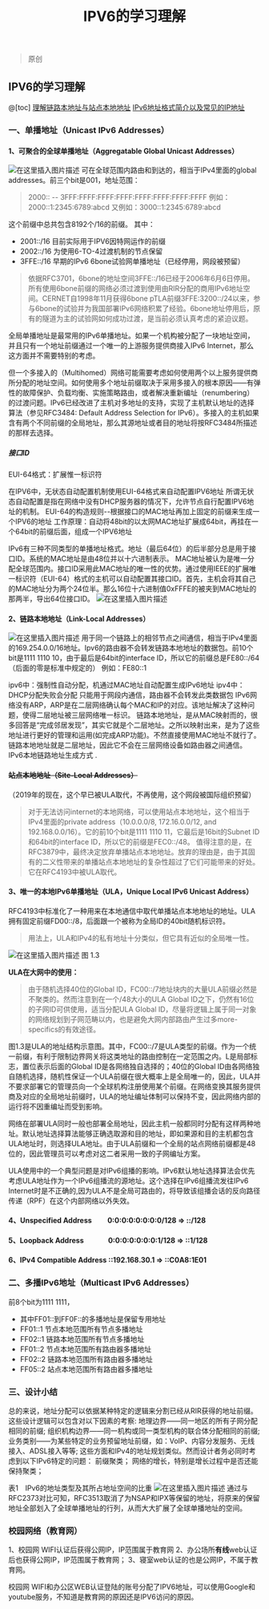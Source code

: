 ﻿---
layout: post
title: IPV6的学习理解
category: computer-net
tags: [computer-net]
excerpt: IPV6的学习理解
---

> 原创

## IPV6的学习理解

@[toc]
[理解链路本地址与站点本地地址](https://blog.51cto.com/12046523/1890818)
[IPv6地址格式简介以及常见的IP地址](https://blog.csdn.net/u011003120/article/details/88398371#27_200116_48)

###  一、单播地址（Unicast IPv6 Addresses）


#### 1、可聚合的全球单播地址（Aggregatable Global Unicast Addresses）
![在这里插入图片描述](https://img-blog.csdnimg.cn/20191011123527443.png?x-oss-process=image/watermark,type_ZmFuZ3poZW5naGVpdGk,shadow_10,text_aHR0cHM6Ly9ibG9nLmNzZG4ubmV0L0p1c3RpbkxlZTIwMTU=,size_16,color_FFFFFF,t_70)
可在全球范围内路由和到达的，相当于IPv4里面的global addresses。前三个bit是001，地址范围：

>  2000:: -- 3FFF:FFFF:FFFF:FFFF:FFFF:FFFF:FFFF:FFFF
> 例如：2000::1:2345:6789:abcd 
> 又例如：3000::1:2345:6789:abcd

这个前缀中总共包含8192个/16的前缀。
其中：
- 2001::/16	目前实际用于IPV6因特网运作的前缀
- 2002::/16	为使用6-TO-4过渡机制的节点保留
- 3FFE::/16	早期的IPv6 6bone试验网单播地址（已经停用，网段被预留）

> 依据RFC3701，6bone的地址空间3FFE::/16已经于2006年6月6日停用。所有使用6bone前缀的网络必须过渡到使用由RIR分配的商用IPv6地址空间。CERNET自1998年11月获得6bone
> pTLA前缀3FFE:3200::/24以来，参与6bone的试验并为我国部署IPv6网络积累了经验。6bone地址停用后，原有的隧道为主的试验网如何成功过渡，是当前必须认真考虑的紧迫议题。

全局单播地址是最常用的IPv6单播地址。如果一个机构被分配了一块地址空间，并且只有一个地址前缀通过一个唯一的上游服务提供商接入IPv6 Internet，那么这方面并不需要特别的考虑。

但一个多接入的（Multihomed）网络可能需要考虑如何使用两个以上服务提供商所分配的地址空间。如何使用多个地址前缀取决于采用多接入的根本原因——有弹性的故障保护、负载均衡、实施策略路由，或者解决重新编址（renumbering）的过渡问题。IPv6已经改进了主机对多地址的支持，实现了主机默认地址的选择算法（参见RFC3484: Default Address Selection for IPv6）。多接入的主机如果含有两个不同前缀的全局地址，那么其源地址或者目的地址将按RFC3484所描述的那样去选择。


##### 接口ID
EUI-64格式：扩展惟一标识符

在IPV6中，无状态自动配置机制使用EUI-64格式来自动配置IPV6地址
所谓无状态自动配置是指在网络中没有DHCP服务器的情况下，允许节点自行配置IPV6地址的机制。
EUI-64的构造规则--根据接口的MAC地址再加上固定的前缀来生成一个IPV6的地址
工作原理：自动将48bit的以太网MAC地址扩展成64bit，再挂在一个64bit的前缀后面，组成一个IPV6地址

IPv6有三种不同类型的单播地址格式。地址（最后64位）的后半部分总是用于接口ID。系统的MAC地址是由48位并以十六进制表示。 MAC地址被认为是唯一分配全球范围内。接口ID采用此MAC地址的唯一性的优势。通过使用IEEE的扩展唯一标识符（EUI-64）格式的主机可以自动配置其接口ID。首先，主机会将其自己的MAC地址分为两个24位半。那么16位十六进制值0xFFFE的被夹到MAC地址的那两半，导出64位接口ID。
![在这里插入图片描述](https://img-blog.csdnimg.cn/20191011123650668.png?x-oss-process=image/watermark,type_ZmFuZ3poZW5naGVpdGk,shadow_10,text_aHR0cHM6Ly9ibG9nLmNzZG4ubmV0L0p1c3RpbkxlZTIwMTU=,size_16,color_FFFFFF,t_70)





#### 2、链路本地地址（Link-Local Addresses）
![在这里插入图片描述](https://img-blog.csdnimg.cn/20191011123745136.png)
用于同一个链路上的相邻节点之间通信，相当于IPv4里面的169.254.0.0/16地址。Ipv6的路由器不会转发链路本地地址的数据包。前10个bit是1111 1110 10，由于最后是64bit的interface ID，所以它的前缀总是FE80::/64	（后面的零是标准中规定的）
例如：FE80::1

ipv6中：强制性自动分配，机通过MAC地址自动配置生成IPv6地址
ipv4中：DHCP分配失败会分配
只能用于网段内通信，路由器不会转发此类数据包
IPv6网络没有ARP，ARP是在二层网络确认每个MAC和IP的对应。该地址解决了这种问题，使得二层地址被三层网络唯一标识。
链路本地地址，是从MAC映射而的，很多回答是“完成邻居发现”，其实它就是个二层地址。之所以映射出来，是为了这些地址进行更好的管理和运用(如完成ARP功能)。不然直接使用MAC地址不就行了。
链路本地地址就是二层地址，因此它不会在三层网络设备如路由器之间通信。
IPv6本地链路地址生成方式 .

#### ~~站点本地地址（Site-Local Addresses）~~ 
（2019年的现在，这个早已被ULA取代，不再使用，这个网段被国际组织预留）

> 对于无法访问internet的本地网络，可以使用站点本地地址，这个相当于IPv4里面的private address（10.0.0.0/8,
> 172.16.0.0/12, and 192.168.0.0/16）。它的前10个bit是1111 1110 11，它最后是16bit的Subnet ID和64bit的interface ID，所以它的前缀是FEC0::/48。
> 值得注意的是，在RFC3879中，最终决定放弃单播站点本地地址。放弃的理由是，由于其固有的二义性带来的单播站点本地地址的复杂性超过了它们可能带来的好处。它在RFC4193中被ULA取代。

#### 3、唯一的本地IPv6单播地址（ULA，Unique Local IPv6 Unicast Address）
RFC4193中标准化了一种用来在本地通信中取代单播站点本地地址的地址。ULA拥有固定前缀FD00::/8，后面跟一个被称为全局ID的40bit随机标识符。

> 用法上，ULA和IPv4的私有地址十分类似，但它具有近似的全局唯一性。

![在这里插入图片描述](https://img-blog.csdnimg.cn/20191011123959832.png)
图 1.3

**ULA在大网中的使用：**

> 由于随机选择40位的Global ID，FC00::/7地址块内的大量ULA前缀必然是不聚类的。然而注意到在一个/48大小的ULA
> Global ID之下，仍然有16位的子网ID可供使用，适当分配ULA Global
> ID，尽量将逻辑上属于同一对象的网络规划到子网范畴以内，也是避免大网内部路由产生过多more-specifics的有效途径。


图1.3是ULA的地址结构示意图。其中，FC00::/7是ULA类型的前缀。作为一个统一前缀，有利于限制边界网关将这类地址的路由控制在一定范围之内。L是局部标志，置位表示后面的Global ID是各网络独自选择的；40位的Global ID由各网络独自随机选择，随机性保证一个ULA前缀在很大概率上是全局唯一的，因此，ULA并不要求部署它的管理员向一个全球机构注册使用某个前缀。在网络变换其服务提供商及对应的全局地址前缀时，ULA的地址编址体制可以保持不变，因此网络内部的运行将不因重编址而受到影响。

网络在部署ULA同时一般也部署全局地址，因此主机一般都同时分配有这样两种地址。默认地址选择算法能够正确选取源和目的地址，即如果源和目的主机都包含ULA地址时，则选择ULA地址。由于ULA前缀和一个全局的站点网络前缀都是48位的，因此管理员可以考虑对这二者采用一致的子网编址方案。

ULA使用中的一个典型问题是对IPv6组播的影响。IPv6默认地址选择算法会优先考虑ULA地址作为一个IPv6组播流的源地址。这个选择在IPv6组播流发往IPv6 Internet时是不正确的,因为ULA不是全局可路由的，将导致该组播会话的反向路径传递（RPF）在这个内部网络以外失效。

#### 4、Unspecified Address　　 0:0:0:0:0:0:0:0/128 => ::/128
#### 5、Loopback Address 　　　 0:0:0:0:0:0:0:1/128 => ::1/128
#### 6、IPv4 Compatible Address ::192.168.30.1 => ::C0A8:1E01


### 二、多播IPv6地址（Multicast IPv6 Addresses）
前8个bit为1111 1111，
 

 - 其中FF01::到FF0F::的多播地址是保留专用地址
- FF01::1 节点本地范围所有节点多播地址
- FF02::1 链路本地范围所有节点多播地址
- FF01::2 节点本地范围所有路由器多播地址
- FF02::2 链路本地范围所有路由器多播地址
- FF05::2 站点本地范围所有路由器多播地址


### 三、设计小结
总的来说，地址分配可以依据某种特定的逻辑来分割已经从RIR获得的地址前缀。这些设计逻辑可以包含对以下因素的考察:
地理边界——同一地区的所有子网分配相同的前缀;
组织机构边界——同一机构或同一类型机构的联合体分配相同的前缀;
业务类别——为某些特定的业务预留地址前缀，如：VoIP、内容分发服务、无线接入、ADSL接入等等;
这些方面和IPv4的地址规划类似。然而设计者务必同时考虑到以下IPv6特定的问题：
前缀聚类；
网络的增长，特别是增长过程中是否还能保持聚类；

表1　IPv6的地址类型及其所占地址空间的比重
![在这里插入图片描述](https://img-blog.csdnimg.cn/20191011124146810.png)
通过与RFC2373对比可知，RFC3513取消了为NSAP和IPX等保留的地址，将原来的保留地址全部划入了全球单播地址的行列，从而大大扩展了全球单播地址的空间。


### 校园网络（教育网）
1、校园网 WIFI认证后获得公网IP，IP范围属于教育网
2、办公场所**有线**web认证后也获得公网IP，IP范围属于教育网；
3、寝室web认证的也是公网IP，不属于教育网。

校园网 WIFI和办公区WEB认证登陆的账号分配了IPV6地址，可以使用Google和youtube服务，不知道是教育网的原因还是IPV6访问的原因。